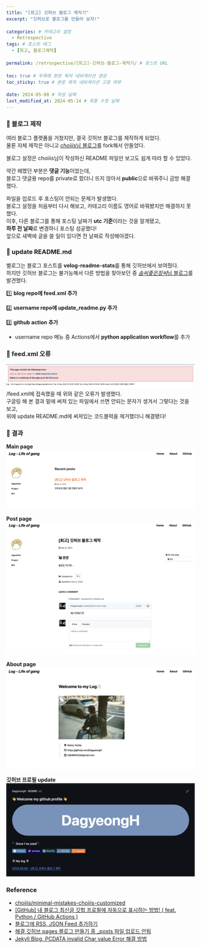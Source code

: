 ```yaml
---
title: "[회고] 깃허브 블로그 제작기"
excerpt: "깃허브로 블로그를 만들어 보자!"

categories: # 카테고리 설정
  - Retrospective
tags: # 포스트 태그
  - [회고, 블로그제작]

permalink: /retrospective/[회고]-깃허브-블로그-제작기/ # 포스트 URL

toc: true # 우측에 본문 목차 네비게이션 생성
toc_sticky: true # 본문 목차 네비게이션 고정 여부

date: 2024-05-08 # 작성 날짜
last_modified_at: 2024-05-14 # 최종 수정 날짜
---
```


### 📌 블로그 제작
여러 블로그 플랫폼을 거쳤지만, 결국 깃허브 블로그를 제작하게 되었다.  
물론 자체 제작은 아니고 [*choiiis*님 블로그](https://github.com/choiiis/minimal-mistakes-choiiis-customized)를 fork해서 만들었다.  
  
블로그 설정은 choiiis님이 작성하신 README 파일만 보고도 쉽게 따라 할 수 있었다.   
  
약간 헤멨던 부분은 **댓글 기능**이었는데,  
블로그 댓글용 repo를 private로 팠더니 뜨지 않아서 **public**으로 바꿔주니 금방 해결했다.  

파일을 업로드 후 포스팅이 안되는 문제가 발생했다.  
블로그 설정을 처음부터 다시 해보고, 카테고리 이름도 영어로 바꿔봤지만 해결하지 못했다.  
이후, 다른 블로그를 통해 포스팅 날짜가 **utc 기준**이라는 것을 알게됐고,  
**하루 전 날짜**로 변경하니 포스팅 성공했다!     
앞으로 새벽에 글을 쓸 일이 있다면 전 날짜로 작성해야겠다.  

### 📌 update README.md   
벨로그는 블로그 포스트를 **velog-readme-stats**를 통해 깃허브에서 보여줬다.  
하지만 깃허브 블로그는 불가능해서 다른 방법을 찾아보던 중 [*솜씨좋은장씨*님 블로그](https://somjang.tistory.com/entry/GitHub-%EB%82%B4-%EB%B8%94%EB%A1%9C%EA%B7%B8-%EC%B5%9C%EC%8B%A0%EA%B8%80-%EA%B9%83%ED%97%99-%ED%94%84%EB%A1%9C%ED%95%84%EC%97%90-%EC%9E%90%EB%8F%99%EC%9C%BC%EB%A1%9C-%ED%91%9C%EC%8B%9C%ED%95%98%EB%8A%94-%EB%B0%A9%EB%B2%95-feat-Python-GitHub-Actions)를 발견했다.     

1️⃣ **blog repo에 feed.xml 추가**     
 
2️⃣ **username repo에 update_readme.py 추가**   

3️⃣ **github action 추가**    
- username repo 메뉴 중 Actions에서 **python application workflow**를 추가   

### 📌 feed.xml 오류
![feed error](/assets/images/posts_img/retrospect-creating-a-github-blog/feed_error.png)  
/feed.xml에 접속했을 때 위와 같은 오류가 발생했다.  
구글링 해 본 결과 밑에 써져 있는 파일에서 쓰면 안되는 문자가 생겨서 그렇다는 것을 보고,  
위에 update README.md에 써져있는 코드블럭을 제거했더니 해결됐다!  


### 📌 결과  
**Main page**   
![blog main](/assets/images/posts_img/retrospect-creating-a-github-blog/git_blog_home.png)  
  
**Post page**  
![blog post](/assets/images/posts_img/retrospect-creating-a-github-blog/git_blog_post.png)  
  
**About page**  
![blog about](/assets/images/posts_img/retrospect-creating-a-github-blog/git_blog_about.png)  

**깃허브 프로필 update**  
![blog about](/assets/images/posts_img/retrospect-creating-a-github-blog/github_profile_update.png)  

### Reference  
- [choiiis/minimal-mistakes-choiiis-customized](https://github.com/choiiis/minimal-mistakes-choiiis-customized)   
- [[GitHub] 내 블로그 최신글 깃헙 프로필에 자동으로 표시하는 방법! ( feat. Python / GitHub Actions )](https://somjang.tistory.com/entry/GitHub-%EB%82%B4-%EB%B8%94%EB%A1%9C%EA%B7%B8-%EC%B5%9C%EC%8B%A0%EA%B8%80-%EA%B9%83%ED%97%99-%ED%94%84%EB%A1%9C%ED%95%84%EC%97%90-%EC%9E%90%EB%8F%99%EC%9C%BC%EB%A1%9C-%ED%91%9C%EC%8B%9C%ED%95%98%EB%8A%94-%EB%B0%A9%EB%B2%95-feat-Python-GitHub-Actions)   
- [블로그에 RSS, JSON Feed 추가하기](https://bepyan.github.io/blog/nextjs-blog/7-rss)   
- [해결 깃허브 pages 블로그 만들기 중 _posts 파일 업로드 안됨](https://velog.io/@jurije/%ED%95%B4%EA%B2%B0-%EA%B9%83%ED%97%88%EB%B8%8C-pages-%EB%B8%94%EB%A1%9C%EA%B7%B8-%EB%A7%8C%EB%93%A4%EA%B8%B0-%EC%A4%91-posts-%ED%8C%8C%EC%9D%BC-%EC%97%85%EB%A1%9C%EB%93%9C-%EC%95%88%EB%90%A8)
- [Jekyll Blog, PCDATA invalid Char value Error 해결 방법](https://samslow.github.io/development/2019/01/28/Jekyll-Blog,-PCDATA-invalid-Char-value-Error-%ED%95%B4%EA%B2%B0-%EB%B0%A9%EB%B2%95/)